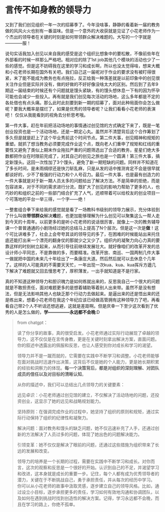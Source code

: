 # 言传不如身教的领导力
又到了我们创见组织一年一次的招募季了。今年没啥事，静静的看着新一届的教务做的风风火火也别有一番滋味。但是一个意外的大收获就是见证了小花老师作为一个杰出的领导者在关键的时刻是如何带领群众解决难题的。大写的一个字就是————服！

说句实话我加入创见以来自我的感受是这个组织比想象中的要松散，不像前些年在外部看的时候一样那么严格吧。相对应的除了1st job其他几个模块的活动也少了一些的感觉。但是这不妨碍我在这里的学习和成长啊，所以也没太觉得啥，想来大概和小花老师长期在国外有关吧。我们自己这一届呢对于作业的要求没有被盯得很紧，末了能不能成为教务也有点拖拉，反正给我一种落差就是以前印象中的创见很关注作业但是实际并没有，做的好做的不好好像没啥太大的区别。然后到了去年9期这一届结束的时候还有个问题就是馒头紧缺，有的馒头想休息一下有的因为怀孕可能也会减少一些投入。再有就是我们创见每次活动的场地，这么多年都是不定的各处借也有点头痛。那么此时此刻要到新一期的招募了，面对此种局面你会怎么做呢？要我大概率是摆烂了，如果是优秀的领导者呢？让我们看看小花老师的表演吧！
仅仅从我能看到的视角去分析思考哦。

第一件大事，赶在年前把活动场地的事情通过创见馆的方式确定下来了，既是一笔创业投资也是一个活动场地，还是一颗定心丸。虽然并不清楚背后这个合作筹划了多久但是就是赶上了这个毕业秀前这个时间节点。第二件大事，创见精神和规矩的重塑。就抓了想当教务必须要完成作业这个点，既向老人们重申了规矩和红线的重要性又避免了类似上期末作业拖拉严重的问题筛选出了合适的教务，星星们绝大多数都把作业在时限前完成了，对其自己的创见之旅也是一个圆满！第三件大事，搞定新馒头。这回一次性加了3个馒头，避免了新一期短缺的问题。同样并不知道花了多长时间，是未雨绸缪还是快刀斩乱麻，只是从发的话中推测肯定不会是很早就都谈好的，少不了极强的行动力和个人号召力。最后一件大事，也是最有创造力的一件大事就是对于新一期人员太多的问题给出了解决方法。不是简单的拒绝，而是包容进来，对于不同的需求进行分流，既扩大了创见的影响力帮助了更多的人，也巧妙的和组织之前的一些部门结合扩充了人气，还顺带着可以给校友的创业项目一个可落地的平台一举三得，一个字——绝！

一整套组合拳下来给我的感觉就是看了一场教科书级别的领导力展示，充分体验到了什么叫做**带领群众**解决**难**题，也更加能够理解为什么创见可以聚集这么一帮人走到今天的十周年。以前更多的是听小花老师的说话很厉害，就像上一次的教务辅导课一个普普通通的小剧场经过她的总结马上提高了N个层次。但是这一次是**做**！这个可比讲难多了，社会上会夸夸其谈的领导见的多了，在困难的时候能站出来托住底还能打出来一个漂亮的翻身仗的那就少之又少了。组织内的凝聚力向心力真的要靠这样的时刻树立起来，从而引导往前继续发展壮大。就好像咱们的改革开发的总设计师小平同志，不是靠做的多，而要精准。改革开放、南巡、一国两制几件大事一做就把中国的未来几十年绘出了一条康庄大道。然后然后就可以去休息个几年了。这样的人可能真的不需要天天忙，一年出现一次kua、kua、kua挥斥方遒几下解决了难题就又回去慢思考了，厚积薄发，一出手就知道是不是行家。

真的不知道这种领导力和胆识魄力是如何练就出来的，反思我自己一个很大的问题就是不敢担责任，面对难题更多的是想着辅助等着别人出来带。虽然不是没有想法，但是无法影响其他人也缺乏那个行动力去做起来。是逼出来的还是悟出来的还是练出来，想着小花老师在我这个年纪应该已经做高管拥有这种领导力了吧，再看看自己带2个人不听话还想逃避，这就是差距啊。但是庆幸一下至少这次看到了优秀的人是怎么做的，**学—————永远都不会晚**:D

>from chatgpt：
>
>读了你分享的故事，真的很受启发。小花老师通过实际行动展现了卓越的领导力，这不仅仅是在言传身教，更是在关键时刻拿出解决方案，直面问题。你的叙述中透露出的佩服和反思，也让人感受到你对成长和学习的渴望。
>
>领导力并不是一蹴而就的，它需要在实践中不断学习和调整。小花老师能够在面对挑战时迅速作出决策，这背后不仅是她的个人能力，更是她长期积累的经验和洞察力的体现。**每一个决策背后，都是对组织的深刻理解、对团队成员的信任以及对目标的清晰认知**。
>
>从你的描述中，我们可以总结出几点领导力的关键要素：
>
>远见卓识：小花老师通过创见馆的建立，不仅解决了活动场地的问题，还投资创业，这显示了她的远见和战略规划能力。
>
>坚持原则：在强调完成作业的过程中，她坚持了组织的原则和规矩，通过实际行动保持了组织的纪律性和凝聚力。
>
>解决问题：面对教务和馒头的缺乏问题，她不仅迅速补充了人手，还通过创新的方法解决了人员过多的问题，体现了她出色的问题解决能力。
>
>引领变革：她不仅仅是解决了眼前的问题，还通过这些措施为组织带来了长远的发展和改变。
>
>领导力的培养是一个长期的过程，需要在实践中不断学习和成长。对你而言，这次的观察和反思是一个很好的开始。认识到自己的不足，并渴望学习和改进，这本身就是成长的重要一步。记住，每个人都有成为优秀领导者的潜力，关键在于不断挑战自己，勇于承担责任，并从每次的经历中学习。
>你可以从小花老师的故事中汲取灵感，逐步建立自己的领导风格。比如，通过设立小目标，逐步承担更多的责任，学习如何有效地沟通和协调团队，以及如何在遇到挑战时找到创造性的解决方案。记得，学习永远都不会晚，而且在学习的路上，你绝不孤单。
>
>
>
>
>
>
>
>
>
>
>
>
>
>
>
>
>
>
>
>
>
>
>
>
>
>
>
>
>
>
>
>
>

